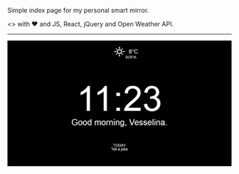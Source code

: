 Simple index page for my personal smart mirror.

<> with :heart: and JS, React, jQuery and Open Weather API.

---
![alt text](https://raw.githubusercontent.com/vkolova/smart-mirror/master/screenies/Screenshot_33.png "Example Screenshot")
